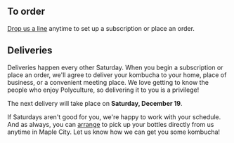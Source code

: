 <h2 class="post--title">To order</h2>

[Drop us a line](/contact) anytime to set up a subscription or place an order.

<h2 class="post--title" id="deliveries">Deliveries</h2>

Deliveries happen every other Saturday. When you begin a subscription or place an order, we'll agree to deliver your kombucha to your home, place of business, or a convenient meeting place. We love getting to know the people who enjoy Polyculture, so delivering it to you is a privilege!

The next delivery will take place on **Saturday, December 19**.

If Saturdays aren't good for you, we're happy to work with your schedule. And as always, you can [arrange](/contact) to pick up your bottles directly from us anytime in Maple City. Let us know how we can get you some kombucha!

